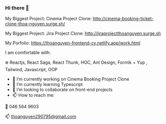 ### Hi there 👋


My Biggest Project:  Cinema Project Clone: http://cinema-booking-ticket-clone-thoa-nguyen.surge.sh/

My Biggest Project:  Jira Project Clone: http://jiraprojectthoanguyen.surge.sh 

My Porfolio: https://thoanguyen-frontend-cv.netlify.app/work.html

I am comfortable with: 

  :snowflake: Reactjs, React Saga, React Thunk, HOC,  Ant Design, Formik + Yup , Tailwind, Javascript, OOP
- 🔭 I’m currently working on Cinema Booking Project Clone  
- 🌱 I’m currently learning Typescript 
- 👯 I’m looking to collaborate on front-end projects
- 📫 How to reach me: 

:iphone: 046 564 9603

:mailbox: thoanguyen290795@gmail.com





